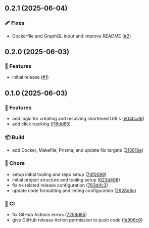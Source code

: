 ## 0.2.1 (2025-06-04)

### 🩹 Fixes

- Dockerfile and GraphQL input and improve README ([#2](https://github.com/ZiadAlnajjar/url-shortener-be/pull/2))

## 0.2.0 (2025-06-03)

### 🚀 Features

- initial release ([#1](https://github.com/ZiadAlnajjar/url-shortener-be/pull/1))

## 0.1.0 (2025-06-03)

### 🚀 Features

- add logic for creating and resolving shortened URLs ([e04bcd6](https://github.com/ZiadAlnajjar/url-shortener-be/commit/e04bcd6))
- add click tracking ([f16dd85](https://github.com/ZiadAlnajjar/url-shortener-be/commit/f16dd85))

### 📦 Build

- add Docker, Makefile, Prisma, and update Nx targets ([3f3616e](https://github.com/ZiadAlnajjar/url-shortener-be/commit/3f3616e))

### 🏡 Chore

- setup initial tooling and repo setup ([74f0099](https://github.com/ZiadAlnajjar/url-shortener-be/commit/74f0099))
- initial project structure and tooling setup ([623d498](https://github.com/ZiadAlnajjar/url-shortener-be/commit/623d498))
- fix nx related release configuration ([783d4c3](https://github.com/ZiadAlnajjar/url-shortener-be/commit/783d4c3))
- update code formatting and linting configuration ([2928e8a](https://github.com/ZiadAlnajjar/url-shortener-be/commit/2928e8a))

### 🤖 CI

- fix GitHub Actions errors ([7258d95](https://github.com/ZiadAlnajjar/url-shortener-be/commit/7258d95))
- give GitHub release Action permission to push code ([fa906c0](https://github.com/ZiadAlnajjar/url-shortener-be/commit/fa906c0))
